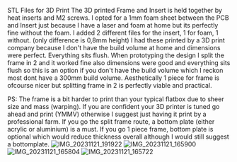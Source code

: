 STL Files for 3D Print
The 3D printed Frame and Insert is held together by heat inserts and M2 screws.
I opted for a 1mm foam sheet between the PCB and Insert just because I have a laser and foam at home but its perfectly fine without the foam. I added 2 different files for the insert, 1 for foam, 1 without. (only difference is 0,8mm height)
I had these printed by a 3D print company because I don't have the build volume at home and dimensions were perfect. Everything sits flush.
When prototyping the design I split the frame in 2 and it worked fine also dimensions were good and everything sits flush so this is an option if you don't have the build volume which I reckon most dont have a 300mm build volume.
Aesthetically 1 piece for frame is ofcourse nicer but splitting frame in 2 is perfectly viable and practical.

PS: The frame is a bit harder to print than your typical flatbox due to sheer size and mass (warping). If you are confident your 3D printer is tuned go ahead and print (YMMV) otherwise I suggest just having it print by a professional farm.
    If you go the split frame route, a bottom plate (either acrylic or aluminium) is a must. If you go 1 piece frame, bottom plate is optional which would reduce thickness overall although I would still suggest a bottomplate.
![IMG_20231121_191922](https://github.com/dangk1/Hardware/assets/57189623/6e4a1b47-7f64-4584-9cd0-e709c4ed2ece)
![IMG_20231121_165900](https://github.com/dangk1/Hardware/assets/57189623/e9adf802-992a-4469-8ee8-91f582414dfb)
![IMG_20231121_165804](https://github.com/dangk1/Hardware/assets/57189623/1b9f03b2-7b96-4c29-ac3f-a8f445fceccf)
![IMG_20231121_165722](https://github.com/dangk1/Hardware/assets/57189623/3ee59eac-0c63-463f-ab3e-49d8aa94c094)
